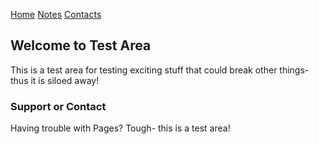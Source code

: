 [Home](https://dougjordan-techbox.github.io/index.html "Homepage")
[Notes](https://dougjordan-techbox.github.io/notes.html "Notes page")
[Contacts](https://dougjordan-techbox.github.io/contacts.html "Contact page")


## Welcome to Test Area

This is a test area for testing exciting stuff that could break other things- thus it is siloed away! 


### Support or Contact

Having trouble with Pages? Tough- this is a test area! 
